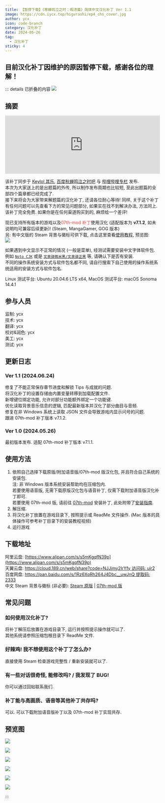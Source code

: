 ```yaml
---
title: 【暂停下载】《寒蝉鸣泣之时：暇溃篇》简体中文汉化补丁 Ver 1.1
image: https://cdn.iycx.top/higurashi/ep4_chs_cover.jpg
author: ycx
icon: code-branch
category: 汉化补丁
date: 2024-05-26
tag:
  - 汉化补丁
sticky: 4
---
```

## 目前汉化补丁因维护的原因暂停下载，感谢各位的理解！  

::: details 已折叠的内容
![](https://cdn.iycx.top/higurashi/ep4_chs_cover.jpg)  
## 摘要
<div align="center"><iframe width="100%" height="190" frameborder="0" src="https://store.steampowered.com/widget/526490/?t=%E3%80%8A%E5%AF%92%E8%9D%89%E9%B8%A3%E6%B3%A3%E4%B9%8B%E6%97%B6%E3%80%8B%E6%98%AF%E4%B8%80%E9%83%A8%E6%9C%89%E5%A3%B0%E5%B0%8F%E8%AF%B4%E3%80%82%E9%9F%B3%E4%B9%90%E3%80%81%E6%95%85%E4%BA%8B%E8%83%8C%E6%99%AF%E4%B8%8E%E8%A7%92%E8%89%B2%E5%85%B1%E5%90%8C%E5%88%9B%E9%80%A0%E4%BA%86%E4%B8%80%E4%B8%AA%E4%B8%96%E7%95%8C%EF%BC%8C%E6%98%AF%E7%8E%A9%E5%AE%B6%E9%98%85%E8%AF%BB%E5%B0%8F%E8%AF%B4%E7%9A%84%E8%88%9E%E5%8F%B0%E3%80%82%E6%AC%A2%E7%AC%91%E3%80%81%E5%93%AD%E6%B3%A3%E3%80%81%E6%80%A8%E6%81%A8%E3%80%82%E8%AF%B7%E5%B8%A6%E7%9D%80%E9%82%A3%E6%A0%B7%E7%9A%84%E5%BF%83%E6%83%85%E4%B8%8E%E4%B8%BB%E4%BA%BA%E5%85%AC%E4%B8%80%E8%B5%B7%E4%BD%93%E9%AA%8C%E6%95%85%E4%BA%8B%E5%90%A7%E3%80%82"></iframe></div>  

该补丁同步于 [Keylol 其乐](https://keylol.com/t950741-1-1), [百度秋蝉鸣泣之时吧](https://tieba.baidu.com/p/9030959532) 与 [哔哩哔哩专栏](https://www.bilibili.com/read/cv34812297) 发布.  
本次为大家送上的是出题篇的外传, 所以制作发布周期也比较短, 至此出题篇的全部四个篇章都已经完成了.  
接下来将会为大家带来解题篇的汉化补丁, 还请各位耐心等待!
同样, 关于这个补丁有任何问题可以先查看下方的常见问题部分, 如果实在找不到解决办法, 方法同上.  
该补丁完全免费. 如果你是在任何渠道购买到的, 麻烦给一个差评!  

现已支持所有版本的游戏以及<font color='#ff3a3a'>07th-mod 补丁</font>使用汉化 (适配版本为 **v7.1.2**, 如未说明均可兼容后续更新)! (Steam, MangaGamer, GOG 版本)  
另: 有中文版的 Steam 背景与徽标可供下载, 点击这里查看[使用教程](../guide/patch/main.md#设置-steam-自定义背景-徽标-封面图), 预览图:  
![](https://cdn.iycx.top/blog/2020/05/steam-library.jpg)  

如果遇到中文显示不正常的情况 (一般是菜单), 经测试需要安装中文字体软件包. 例如 [```Noto CJK```](https://github.com/notofonts/noto-cjk) 或是 [```文泉驿微米黑/文泉驿正黑```](http://wenq.org/wqy2/index.cgi) 等, 请确认下是否有安装.  
不同的操作系统安装方式与软件包名都不同, 请自行搜索下自己使用的操作系统系统适用的安装方式与软件包名.  

Linux 测试平台: Ubuntu 20.04.6 LTS x64, MacOS 测试平台: macOS Sonoma 14.4.1  

## 参与人员
监制: ycx  
技术: ycx  
翻译: ycx  
校对&润色: ycx  
美工: ycx  
测试: ycx  

## 更新日志

### Ver 1.1 (2024.06.24)
修复了不能正常保存章节进度和解锁 Tips 与成就的问题.  
将汉化补丁的设置存储由内置变量转移到加载配置文件.  
新增键位绑定功能, 允许对部分功能额外绑定一个功能键.  
优化读取背景音乐信息的逻辑, 匹配最新版本并汉化了部分曲目与音频.  
修复在非 Windows 系统上读取 JSON 文件会导致游戏内显示问号的问题.  
跟进 07th-mod 补丁版本 v7.1.2.  

### Ver 1.0 (2024.05.26)
最初版本发布. 
适配 07th-mod 补丁版本 v7.1.1.

## 使用方法
1. 依照自己选择下载原版/附加语音版/07th-mod 版汉化包, 并且符合自己系统的安装包.  
注: 非 Windows 版本系统安装帮助均在压缩包内.  
若要使用语音版, 无需下载原版汉化包与语音补丁, 仅需下载附加语音版汉化补丁即可.  
若要使用 07th-mod 版, 请前往 [07th-mod](https://07th-mod.com/home/) 安装补丁, 此处附带了[安装指南](../guide/07th-mod/main.md).  
2. 解压缩.  
3. 将汉化补丁放置在游戏目录下, 按照提示或 ReadMe 文件操作. (Mac 版本的具体操作可参考补丁目录下的安装教程视频)  
4. 运行游戏  

## 下载地址
阿里云盘: [https://www.alipan.com/s/s5mKgqfN39p](https://www.alipan.com/s/s5mKgqfN39p)  
天翼云盘: [https://cloud.189.cn/web/share?code=NJJjmy2IrYfy 访问码: ujr2](https://cloud.189.cn/web/share?code=NJJjmy2IrYfy)   
百度网盘: [https://pan.baidu.com/s/1Rz6XoRh264J4Dbc__uwJnQ 提取码: 2333](https://pan.baidu.com/s/1Rz6XoRh264J4Dbc__uwJnQ?pwd=2333)  
中文 Steam 背景与徽标 (非必要): [Steam 原版](https://download.chinalcmod.com/Higurashi/Steam%20Library/Steam_Library_Ep04.zip) | [07th-mod 版](https://download.chinalcmod.com/Higurashi/Steam%20Library/Steam_Library_Ep04_07th-mod.zip)  

## 常见问题
### 如何使用汉化补丁?
将补丁解压后放置在游戏目录下, 运行并按照提示操作就可以了.  
其他系统请参照压缩包根目录下 ReadMe 文件.  
### 好辣鸡! 我不想使用这个补丁了怎么办?
直接使用 Steam 检查游戏完整性 / 重新安装就可以了.  
### 有一些对话很奇怪, 能修改吗? / 我发现了 BUG!
你可以通过回帖联系我们.
### 补丁能与高画质、语音等其他补丁共存吗?
可以. 可以下载附加语音版补丁以及 07th-mod 补丁实现共存.  

## 预览图
![](https://cdn.iycx.top/blog/2024/05/higurashiep04_screenshot_01.jpg)

![](https://cdn.iycx.top/blog/2024/05/higurashiep04_screenshot_02.jpg)

![](https://cdn.iycx.top/blog/2024/05/higurashiep04_screenshot_03.jpg)

![](https://cdn.iycx.top/blog/2024/05/higurashiep04_screenshot_04.jpg)

![](https://cdn.iycx.top/blog/2024/05/higurashiep04_screenshot_05.jpg)

![](https://cdn.iycx.top/blog/2024/05/higurashiep04_screenshot_06.jpg)

:::
